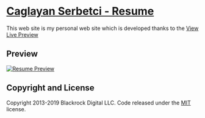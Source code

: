 # [Caglayan Serbetci - Resume](https://caglayan.github.io/)

This web site is my personal web site which is developed thanks to the [View Live Preview](https://blackrockdigital.github.io/startbootstrap-resume/)

## Preview

[![Resume Preview](https://caglayan.github.io/ScreenShot/sc_1.png)](https://caglayan.github.io/ScreenShot/sc_1.png)


## Copyright and License

Copyright 2013-2019 Blackrock Digital LLC. Code released under the [MIT](https://github.com/BlackrockDigital/startbootstrap-resume/blob/gh-pages/LICENSE) license.
